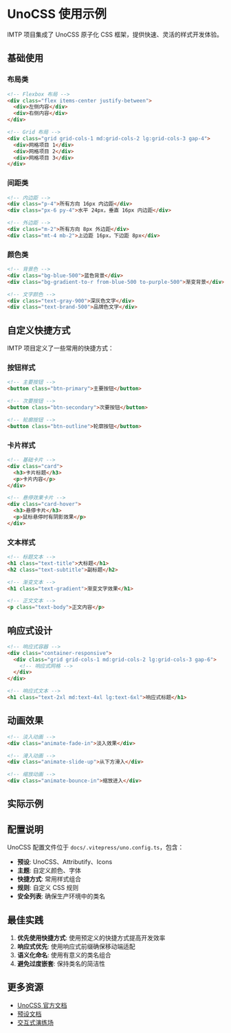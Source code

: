 # UnoCSS 使用示例

IMTP 项目集成了 UnoCSS 原子化 CSS 框架，提供快速、灵活的样式开发体验。

## 基础使用

### 布局类

```html
<!-- Flexbox 布局 -->
<div class="flex items-center justify-between">
  <div>左侧内容</div>
  <div>右侧内容</div>
</div>

<!-- Grid 布局 -->
<div class="grid grid-cols-1 md:grid-cols-2 lg:grid-cols-3 gap-4">
  <div>网格项目 1</div>
  <div>网格项目 2</div>
  <div>网格项目 3</div>
</div>
```

### 间距类

```html
<!-- 内边距 -->
<div class="p-4">所有方向 16px 内边距</div>
<div class="px-6 py-4">水平 24px，垂直 16px 内边距</div>

<!-- 外边距 -->
<div class="m-2">所有方向 8px 外边距</div>
<div class="mt-4 mb-2">上边距 16px，下边距 8px</div>
```

### 颜色类

```html
<!-- 背景色 -->
<div class="bg-blue-500">蓝色背景</div>
<div class="bg-gradient-to-r from-blue-500 to-purple-500">渐变背景</div>

<!-- 文字颜色 -->
<div class="text-gray-900">深灰色文字</div>
<div class="text-brand-500">品牌色文字</div>
```

## 自定义快捷方式

IMTP 项目定义了一些常用的快捷方式：

### 按钮样式

```html
<!-- 主要按钮 -->
<button class="btn-primary">主要按钮</button>

<!-- 次要按钮 -->
<button class="btn-secondary">次要按钮</button>

<!-- 轮廓按钮 -->
<button class="btn-outline">轮廓按钮</button>
```

### 卡片样式

```html
<!-- 基础卡片 -->
<div class="card">
  <h3>卡片标题</h3>
  <p>卡片内容</p>
</div>

<!-- 悬停效果卡片 -->
<div class="card-hover">
  <h3>悬停卡片</h3>
  <p>鼠标悬停时有阴影效果</p>
</div>
```

### 文本样式

```html
<!-- 标题文本 -->
<h1 class="text-title">大标题</h1>
<h2 class="text-subtitle">副标题</h2>

<!-- 渐变文本 -->
<h1 class="text-gradient">渐变文字效果</h1>

<!-- 正文文本 -->
<p class="text-body">正文内容</p>
```

## 响应式设计

```html
<!-- 响应式容器 -->
<div class="container-responsive">
  <div class="grid grid-cols-1 md:grid-cols-2 lg:grid-cols-3 gap-6">
    <!-- 响应式网格 -->
  </div>
</div>

<!-- 响应式文本 -->
<h1 class="text-2xl md:text-4xl lg:text-6xl">响应式标题</h1>
```

## 动画效果

```html
<!-- 淡入动画 -->
<div class="animate-fade-in">淡入效果</div>

<!-- 滑入动画 -->
<div class="animate-slide-up">从下方滑入</div>

<!-- 缩放动画 -->
<div class="animate-bounce-in">缩放进入</div>
```

## 实际示例

<UnoCSSDemo />

## 配置说明

UnoCSS 配置文件位于 `docs/.vitepress/uno.config.ts`，包含：

- **预设**: UnoCSS、Attributify、Icons
- **主题**: 自定义颜色、字体
- **快捷方式**: 常用样式组合
- **规则**: 自定义 CSS 规则
- **安全列表**: 确保生产环境中的类名

## 最佳实践

1. **优先使用快捷方式**: 使用预定义的快捷方式提高开发效率
2. **响应式优先**: 使用响应式前缀确保移动端适配
3. **语义化命名**: 使用有意义的类名组合
4. **避免过度嵌套**: 保持类名的简洁性

## 更多资源

- [UnoCSS 官方文档](https://unocss.dev/)
- [预设文档](https://unocss.dev/presets/)
- [交互式演练场](https://unocss.dev/interactive/)
